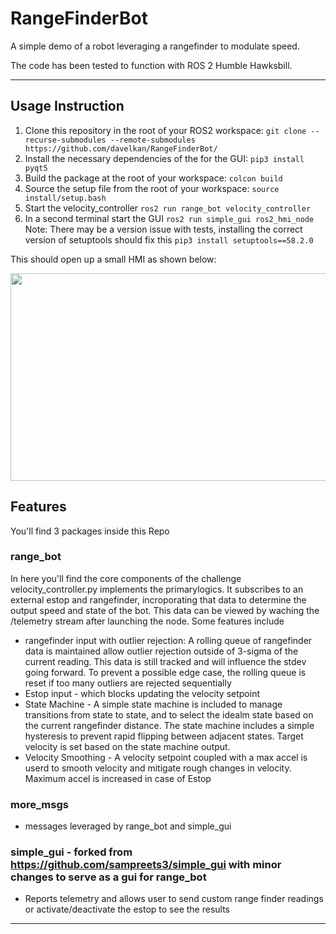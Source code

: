 # RangeFinderBot

A simple demo of a robot leveraging a rangefinder to modulate speed.

The code has been tested to function with ROS 2 Humble Hawksbill.

---

## Usage Instruction

1. Clone this repository in the root of your ROS2 workspace: `git clone --recurse-submodules --remote-submodules https://github.com/davelkan/RangeFinderBot/`
2. Install the necessary dependencies of the for the GUI: `pip3 install pyqt5`
3. Build the package at the root of your workspace: `colcon build`
4. Source the setup file from the root of your workspace: `source install/setup.bash`
5. Start the velocity_controller `ros2 run range_bot velocity_controller`
6. In a second terminal start the GUI `ros2 run simple_gui ros2_hmi_node`
Note: There may be a version issue with tests, installing the correct version of setuptools should fix this
`pip3 install setuptools==58.2.0`

This should open up a small HMI as shown below:

<p align="center">
    <img src="simple_gui/res/demo.png" width="600" height="332">
</p>


## Features

You'll find 3 packages inside this Repo

### range_bot 
In here you'll find the core components of the challenge
velocity_controller.py implements the primarylogics. It subscribes to an external estop and rangefinder, incroporating that data to determine the output
speed and state of the bot. This data can be viewed by waching the /telemetry stream after launching the node. Some features include
- rangefinder input with outlier rejection: A rolling queue of rangefinder data is maintained allow outlier rejection outside of 3-sigma of the current
reading. This data is still tracked and will influence the stdev going forward. To prevent a possible edge case, the rolling queue is reset if too many
outliers are rejected sequentially
- Estop input - which blocks updating the velocity setpoint
- State Machine - A simple state machine is included to manage transitions from state to state, and to select the idealm state based on the current
rangefinder distance. The state machine includes a simple hysteresis to prevent rapid flipping between adjacent states. Target velocity is set based
on the state machine output.
- Velocity Smoothing - A velocity setpoint coupled with a max accel is userd to smooth velocity and mitigate rough changes in velocity. Maximum accel is
increased in case of Estop

### more_msgs
- messages leveraged by range_bot and simple_gui

### simple_gui - forked from https://github.com/sampreets3/simple_gui with minor changes to serve as a gui for range_bot
- Reports telemetry and allows user to send custom range finder readings or activate/deactivate the estop to see the results
---
